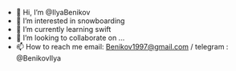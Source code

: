 - 👋 Hi, I’m @IlyaBenikov
- 👀 I’m interested in snowboarding
- 🌱 I’m currently learning swift
- 💞️ I’m looking to collaborate on ...
- 📫 How to reach me email: Benikov1997@gmail.com / telegram : @BenikovIlya

